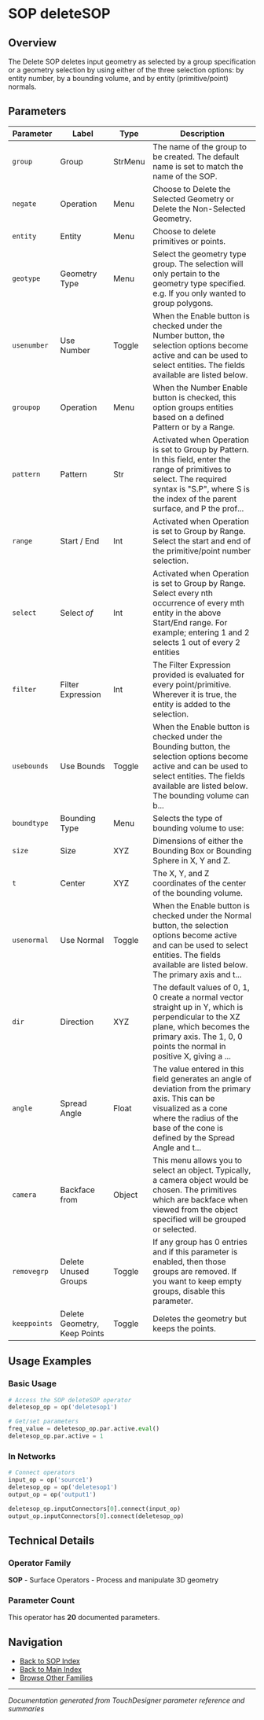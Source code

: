# SOP deleteSOP

## Overview

The Delete SOP deletes input geometry as selected by a group specification or a geometry selection by using either of the three selection options: by entity number, by a bounding volume, and by entity (primitive/point) normals.

## Parameters

| Parameter | Label | Type | Description |
|-----------|-------|------|-------------|
| `group` | Group | StrMenu | The name of the group to be created. The default name is set to match the name of the SOP. |
| `negate` | Operation | Menu | Choose to Delete the Selected Geometry or Delete the Non-Selected Geometry. |
| `entity` | Entity | Menu | Choose to delete primitives or points. |
| `geotype` | Geometry Type | Menu | Select the geometry type group. The selection will only pertain to the geometry type specified. e.g. If you only wanted to group polygons. |
| `usenumber` | Use Number | Toggle | When the Enable button is checked under the Number button, the selection options become active and can be used to select entities. The fields available are listed below. |
| `groupop` | Operation | Menu | When the Number Enable button is checked, this option groups entities based on a defined Pattern or by a Range. |
| `pattern` | Pattern | Str | Activated when Operation is set to Group by Pattern. In this field, enter the range of primitives to select. The required syntax is "S.P", where S is the index of the parent surface, and P the prof... |
| `range` | Start / End | Int | Activated when Operation is set to Group by Range. Select the start and end of the primitive/point number selection. |
| `select` | Select _of_ | Int | Activated when Operation is set to Group by Range. Select every nth occurrence of every mth entity in the above Start/End range.   For example; entering 1 and 2 selects 1 out of every 2 entities |
| `filter` | Filter Expression | Int | The Filter Expression provided is evaluated for every point/primitive. Wherever it is true, the entity is added to the selection. |
| `usebounds` | Use Bounds | Toggle | When the Enable button is checked under the Bounding button, the selection options become active and can be used to select entities. The fields available are listed below. The bounding volume can b... |
| `boundtype` | Bounding Type | Menu | Selects the type of bounding volume to use: |
| `size` | Size | XYZ | Dimensions of either the Bounding Box or Bounding Sphere in X, Y and Z. |
| `t` | Center | XYZ | The X, Y, and Z coordinates of the center of the bounding volume. |
| `usenormal` | Use Normal | Toggle | When the Enable button is checked under the Normal button, the selection options become active and can be used to select entities. The fields available are listed below.      The primary axis and t... |
| `dir` | Direction | XYZ | The default values of 0, 1, 0 create a normal vector straight up in Y, which is perpendicular to the XZ plane, which becomes the primary axis. The 1, 0, 0 points the normal in positive X, giving a ... |
| `angle` | Spread Angle | Float | The value entered in this field generates an angle of deviation from the primary axis. This can be visualized as a cone where the radius of the base of the cone is defined by the Spread Angle and t... |
| `camera` | Backface from | Object | This menu allows you to select an object. Typically, a camera object would be chosen. The primitives which are backface when viewed from the object specified will be grouped or selected. |
| `removegrp` | Delete Unused Groups | Toggle | If any group has 0 entries and if this parameter is enabled, then those groups are removed. If you want to keep empty groups, disable this parameter. |
| `keeppoints` | Delete Geometry, Keep Points | Toggle | Deletes the geometry but keeps the points. |

## Usage Examples

### Basic Usage

```python
# Access the SOP deleteSOP operator
deletesop_op = op('deletesop1')

# Get/set parameters
freq_value = deletesop_op.par.active.eval()
deletesop_op.par.active = 1
```

### In Networks

```python
# Connect operators
input_op = op('source1')
deletesop_op = op('deletesop1')
output_op = op('output1')

deletesop_op.inputConnectors[0].connect(input_op)
output_op.inputConnectors[0].connect(deletesop_op)
```

## Technical Details

### Operator Family

**SOP** - Surface Operators - Process and manipulate 3D geometry

### Parameter Count

This operator has **20** documented parameters.

## Navigation

- [Back to SOP Index](../SOP/SOP_INDEX.md)
- [Back to Main Index](../OPERATORS_INDEX.md)
- [Browse Other Families](../OPERATORS_INDEX.md#quick-navigation)

---
*Documentation generated from TouchDesigner parameter reference and summaries*
